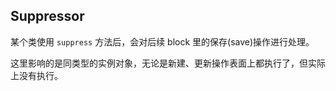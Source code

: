 ## Suppressor

某个类使用 `suppress` 方法后，会对后续 block 里的保存(save)操作进行处理。

这里影响的是同类型的实例对象，无论是新建、更新操作表面上都执行了，但实际上没有执行。
